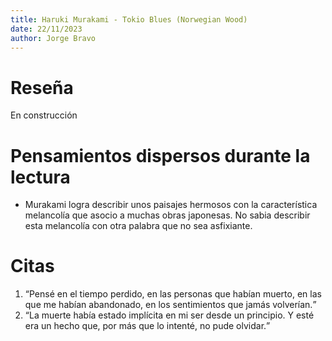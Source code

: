 ```yaml
---
title: Haruki Murakami - Tokio Blues (Norwegian Wood)
date: 22/11/2023
author: Jorge Bravo
---
```


# Reseña
En construcción

# Pensamientos dispersos durante la lectura
<ul>
    <li>Murakami logra describir unos paisajes hermosos con la característica melancolía que asocio a muchas obras japonesas. No sabia describir esta melancolía con otra palabra que
    no sea asfixiante.</li>
</ul>

# Citas
<ol>
    <li><q>Pensé en el tiempo perdido, en las personas que habían muerto, en las que me habían abandonado, en los sentimientos que jamás volverían.</q></li>
    <li><q>La muerte había estado implícita en mi ser desde un principio. Y esté era un hecho que, por más que lo intenté, no pude olvidar.</q></li>
</ol>
